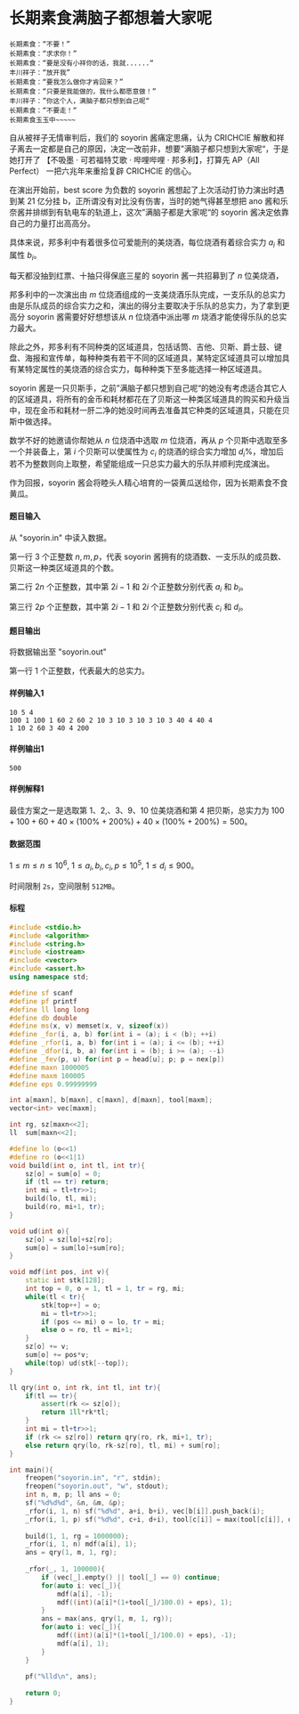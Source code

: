 # 长期素食满脑子都想着大家呢

```
长期素食：“不要！”
长期素食：“求求你！”
长期素食：“要是没有小祥你的话，我就......“
丰川祥子：“放开我”
长期素食：“要我怎么做你才肯回来？”
长期素食：“只要是我能做的，我什么都愿意做！”
丰川祥子：”你这个人，满脑子都只想到自己呢“
长期素食：“不要走！“
长期素食玉玉中~~~~~
```

自从被祥子无情审判后，我们的 soyorin 酱痛定思痛，认为 CRICHCIE 解散和祥子离去一定都是自己的原因，决定一改前非，想要”满脑子都只想到大家呢“，于是她打开了 【不吸墨 · 可若福特艾歌 · 哔哩哔哩 · 邦多利】，打算先 AP（All Perfect） 一把六兆年来重拾复辟 CRICHCIE 的信心。

在演出开始前，best score 为负数的 soyorin 酱想起了上次活动打协力演出时遇到某 21 亿分挂 b，正所谓没有对比没有伤害，当时的她气得甚至想把 ano 酱和乐奈酱并排绑到有轨电车的轨道上，这次”满脑子都是大家呢“的 soyorin 酱决定依靠自己的力量打出高高分。

具体来说，邦多利中有着很多位可爱能刑的美烧酒，每位烧酒有着综合实力 $a_i$ 和属性 $b_i$。

每天都没抽到红票、十抽只得保底三星的 soyorin 酱一共招募到了 $n$ 位美烧酒，

邦多利中的一次演出由 $m$ 位烧酒组成的一支美烧酒乐队完成，一支乐队的总实力由是乐队成员的综合实力之和，演出的得分主要取决于乐队的总实力，为了拿到更高分 soyorin 酱需要好好想想该从 $n$ 位烧酒中派出哪 $m$ 烧酒才能使得乐队的总实力最大。

除此之外，邦多利有不同种类的区域道具，包括话筒、吉他、贝斯、爵士鼓、键盘、海报和宣传单，每种种类有若干不同的区域道具，某特定区域道具可以增加具有某特定属性的美烧酒的综合实力，每种种类下至多能选择一种区域道具。

soyorin 酱是一只贝斯手，之前”满脑子都只想到自己呢“的她没有考虑适合其它人的区域道具，将所有的金币和耗材都花在了贝斯这一种类区域道具的购买和升级当中，现在金币和耗材一肝二净的她没时间再去准备其它种类的区域道具，只能在贝斯中做选择。

数学不好的她邀请你帮她从 $n$ 位烧酒中选取 $m$ 位烧酒，再从 $p$ 个贝斯中选取至多一个并装备上，第 $i$ 个贝斯可以使属性为 $c_i$ 的烧酒的综合实力增加 $d_i\%$，增加后若不为整数则向上取整，希望能组成一只总实力最大的乐队并顺利完成演出。

作为回报，soyorin 酱会将睦头人精心培育的一袋黄瓜送给你，因为长期素食不食黄瓜。

#### 题目输入

从 "soyorin.in" 中读入数据。

第一行 $3$ 个正整数 $n,m,p$，代表 soyorin 酱拥有的烧酒数、一支乐队的成员数、贝斯这一种类区域道具的个数。

第二行 $2n$ 个正整数，其中第 $2i-1$ 和 $2i$ 个正整数分别代表 $a_i$ 和 $b_i$。

第三行 $2p$ 个正整数，其中第 $2i-1$ 和 $2i$ 个正整数分别代表 $c_i$ 和 $d_i$。

#### 题目输出

将数据输出至 "soyorin.out"

第一行 $1$ 个正整数，代表最大的总实力。

#### 样例输入1

```
10 5 4
100 1 100 1 60 2 60 2 10 3 10 3 10 3 10 3 40 4 40 4
1 10 2 60 3 40 4 200
```

#### 样例输出1

```
500
```

#### 样例解释1
最佳方案之一是选取第 1、2,、3、9、10 位美烧酒和第 4 把贝斯，总实力为 $100+100+60+40\times(100\%+200\%)+40\times(100\%+200\%)=500$。
#### 数据范围

$1\le m\le n\le 10^6,\ 1\le a_i,b_i, c_i,p\le 10^5,\ 1\le d_i\le 900$。

时间限制 ```2s```，空间限制 ```512MB```。

#### 标程

```cpp
#include <stdio.h>
#include <algorithm>
#include <string.h>
#include <iostream>
#include <vector>
#include <assert.h>
using namespace std;

#define sf scanf
#define pf printf
#define ll long long
#define db double
#define ms(x, v) memset(x, v, sizeof(x))
#define _for(i, a, b) for(int i = (a); i < (b); ++i)
#define _rfor(i, a, b) for(int i = (a); i <= (b); ++i)
#define _dfor(i, b, a) for(int i = (b); i >= (a); --i)
#define _fev(p, u) for(int p = head[u]; p; p = nex[p])
#define maxn 1000005
#define maxm 100005
#define eps 0.99999999

int a[maxn], b[maxn], c[maxn], d[maxn], tool[maxm];
vector<int> vec[maxm];

int rg, sz[maxn<<2];
ll 	sum[maxn<<2];

#define lo (o<<1)
#define ro (o<<1|1)
void build(int o, int tl, int tr){
	sz[o] = sum[o] = 0;
	if (tl == tr) return;
	int mi = tl+tr>>1;
	build(lo, tl, mi);
	build(ro, mi+1, tr);
}

void ud(int o){
	sz[o] = sz[lo]+sz[ro];
	sum[o] = sum[lo]+sum[ro];
}

void mdf(int pos, int v){
	static int stk[128];
	int top = 0, o = 1, tl = 1, tr = rg, mi;
	while(tl < tr){
		stk[top++] = o;
		mi = tl+tr>>1;
		if (pos <= mi) o = lo, tr = mi;
		else o = ro, tl = mi+1;
	}
	sz[o] += v;
	sum[o] += pos*v;
	while(top) ud(stk[--top]);
}

ll qry(int o, int rk, int tl, int tr){
	if(tl == tr){
		assert(rk <= sz[o]);
		return 1ll*rk*tl;
	}
	int mi = tl+tr>>1;
	if (rk <= sz[ro]) return qry(ro, rk, mi+1, tr);
	else return qry(lo, rk-sz[ro], tl, mi) + sum[ro];
}

int main(){
    freopen("soyorin.in", "r", stdin);
    freopen("soyorin.out", "w", stdout);
	int n, m, p; ll ans = 0;
	sf("%d%d%d", &n, &m, &p);
	_rfor(i, 1, n) sf("%d%d", a+i, b+i), vec[b[i]].push_back(i);
	_rfor(i, 1, p) sf("%d%d", c+i, d+i), tool[c[i]] = max(tool[c[i]], d[i]); 
	
	build(1, 1, rg = 1000000);
	_rfor(i, 1, n) mdf(a[i], 1);
	ans = qry(1, m, 1, rg);
	
	_rfor(_, 1, 100000){
		if (vec[_].empty() || tool[_] == 0) continue;
		for(auto i: vec[_]){
			mdf(a[i], -1);
			mdf((int)(a[i]*(1+tool[_]/100.0) + eps), 1);
		}
		ans = max(ans, qry(1, m, 1, rg));
		for(auto i: vec[_]){
			mdf((int)(a[i]*(1+tool[_]/100.0) + eps), -1);
			mdf(a[i], 1);
		}
	}
	
	pf("%lld\n", ans);
	
	return 0;
} 

```
